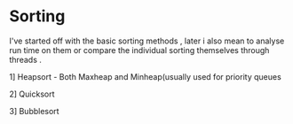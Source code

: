 
# Sorting

I've started off with the basic sorting methods , later i also mean to analyse run time on them or compare the individual sorting themselves through threads . 

1] Heapsort - Both Maxheap and Minheap(usually used for priority queues

2] Quicksort

3] Bubblesort
